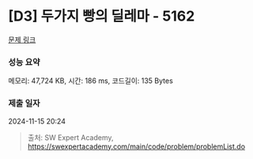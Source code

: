 # [D3] 두가지 빵의 딜레마 - 5162 

[문제 링크](https://swexpertacademy.com/main/code/problem/problemDetail.do?contestProbId=AWTaTDua3OoDFAVT) 

### 성능 요약

메모리: 47,724 KB, 시간: 186 ms, 코드길이: 135 Bytes

### 제출 일자

2024-11-15 20:24



> 출처: SW Expert Academy, https://swexpertacademy.com/main/code/problem/problemList.do